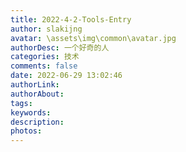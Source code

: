 ```yaml
---
title: 2022-4-2-Tools-Entry
author: slakijng
avatar: \assets\img\common\avatar.jpg
authorDesc: 一个好奇的人
categories: 技术
comments: false
date: 2022-06-29 13:02:46
authorLink:
authorAbout:
tags:
keywords:
description:
photos:
---
```

